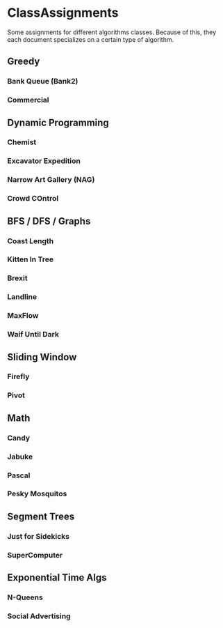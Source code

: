 # ClassAssignments
Some assignments for different algorithms classes. Because of this, they each document specializes on a certain type of algorithm.

## Greedy
### Bank Queue (Bank2)
### Commercial

## Dynamic Programming
### Chemist
### Excavator Expedition
### Narrow Art Gallery (NAG)
### Crowd COntrol

## BFS / DFS / Graphs
### Coast Length
### Kitten In Tree
### Brexit
### Landline
### MaxFlow
### Waif Until Dark

## Sliding Window
### Firefly
### Pivot

## Math
### Candy
### Jabuke
### Pascal
### Pesky Mosquitos

## Segment Trees
### Just for Sidekicks
### SuperComputer

## Exponential Time Algs
### N-Queens
### Social Advertising

